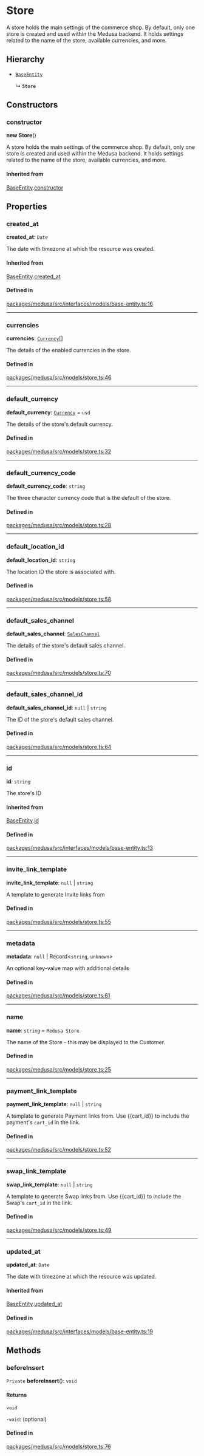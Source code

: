 # Store

A store holds the main settings of the commerce shop. By default, only one store is created and used within the Medusa backend. It holds settings related to the name of the store, available currencies, and more.

## Hierarchy

- [`BaseEntity`](BaseEntity.md)

  ↳ **`Store`**

## Constructors

### constructor

**new Store**()

A store holds the main settings of the commerce shop. By default, only one store is created and used within the Medusa backend. It holds settings related to the name of the store, available currencies, and more.

#### Inherited from

[BaseEntity](BaseEntity.md).[constructor](BaseEntity.md#constructor)

## Properties

### created\_at

 **created\_at**: `Date`

The date with timezone at which the resource was created.

#### Inherited from

[BaseEntity](BaseEntity.md).[created_at](BaseEntity.md#created_at)

#### Defined in

[packages/medusa/src/interfaces/models/base-entity.ts:16](https://github.com/medusajs/medusa/blob/3d9f5ae63/packages/medusa/src/interfaces/models/base-entity.ts#L16)

___

### currencies

 **currencies**: [`Currency`](Currency.md)[]

The details of the enabled currencies in the store.

#### Defined in

[packages/medusa/src/models/store.ts:46](https://github.com/medusajs/medusa/blob/3d9f5ae63/packages/medusa/src/models/store.ts#L46)

___

### default\_currency

 **default\_currency**: [`Currency`](Currency.md) = `usd`

The details of the store's default currency.

#### Defined in

[packages/medusa/src/models/store.ts:32](https://github.com/medusajs/medusa/blob/3d9f5ae63/packages/medusa/src/models/store.ts#L32)

___

### default\_currency\_code

 **default\_currency\_code**: `string`

The three character currency code that is the default of the store.

#### Defined in

[packages/medusa/src/models/store.ts:28](https://github.com/medusajs/medusa/blob/3d9f5ae63/packages/medusa/src/models/store.ts#L28)

___

### default\_location\_id

 **default\_location\_id**: `string`

The location ID the store is associated with.

#### Defined in

[packages/medusa/src/models/store.ts:58](https://github.com/medusajs/medusa/blob/3d9f5ae63/packages/medusa/src/models/store.ts#L58)

___

### default\_sales\_channel

 **default\_sales\_channel**: [`SalesChannel`](SalesChannel.md)

The details of the store's default sales channel.

#### Defined in

[packages/medusa/src/models/store.ts:70](https://github.com/medusajs/medusa/blob/3d9f5ae63/packages/medusa/src/models/store.ts#L70)

___

### default\_sales\_channel\_id

 **default\_sales\_channel\_id**: ``null`` \| `string`

The ID of the store's default sales channel.

#### Defined in

[packages/medusa/src/models/store.ts:64](https://github.com/medusajs/medusa/blob/3d9f5ae63/packages/medusa/src/models/store.ts#L64)

___

### id

 **id**: `string`

The store's ID

#### Inherited from

[BaseEntity](BaseEntity.md).[id](BaseEntity.md#id)

#### Defined in

[packages/medusa/src/interfaces/models/base-entity.ts:13](https://github.com/medusajs/medusa/blob/3d9f5ae63/packages/medusa/src/interfaces/models/base-entity.ts#L13)

___

### invite\_link\_template

 **invite\_link\_template**: ``null`` \| `string`

A template to generate Invite links from

#### Defined in

[packages/medusa/src/models/store.ts:55](https://github.com/medusajs/medusa/blob/3d9f5ae63/packages/medusa/src/models/store.ts#L55)

___

### metadata

 **metadata**: ``null`` \| Record<`string`, `unknown`\>

An optional key-value map with additional details

#### Defined in

[packages/medusa/src/models/store.ts:61](https://github.com/medusajs/medusa/blob/3d9f5ae63/packages/medusa/src/models/store.ts#L61)

___

### name

 **name**: `string` = `Medusa Store`

The name of the Store - this may be displayed to the Customer.

#### Defined in

[packages/medusa/src/models/store.ts:25](https://github.com/medusajs/medusa/blob/3d9f5ae63/packages/medusa/src/models/store.ts#L25)

___

### payment\_link\_template

 **payment\_link\_template**: ``null`` \| `string`

A template to generate Payment links from. Use {{cart_id}} to include the payment's `cart_id` in the link.

#### Defined in

[packages/medusa/src/models/store.ts:52](https://github.com/medusajs/medusa/blob/3d9f5ae63/packages/medusa/src/models/store.ts#L52)

___

### swap\_link\_template

 **swap\_link\_template**: ``null`` \| `string`

A template to generate Swap links from. Use {{cart_id}} to include the Swap's `cart_id` in the link.

#### Defined in

[packages/medusa/src/models/store.ts:49](https://github.com/medusajs/medusa/blob/3d9f5ae63/packages/medusa/src/models/store.ts#L49)

___

### updated\_at

 **updated\_at**: `Date`

The date with timezone at which the resource was updated.

#### Inherited from

[BaseEntity](BaseEntity.md).[updated_at](BaseEntity.md#updated_at)

#### Defined in

[packages/medusa/src/interfaces/models/base-entity.ts:19](https://github.com/medusajs/medusa/blob/3d9f5ae63/packages/medusa/src/interfaces/models/base-entity.ts#L19)

## Methods

### beforeInsert

`Private` **beforeInsert**(): `void`

#### Returns

`void`

-`void`: (optional) 

#### Defined in

[packages/medusa/src/models/store.ts:76](https://github.com/medusajs/medusa/blob/3d9f5ae63/packages/medusa/src/models/store.ts#L76)
